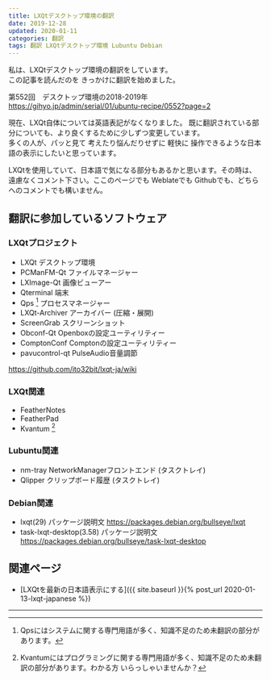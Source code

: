 ```yaml
---
title: LXQtデスクトップ環境の翻訳
date: 2019-12-28
updated: 2020-01-11
categories: 翻訳
tags: 翻訳 LXQtデスクトップ環境 Lubuntu Debian
---
```


私は、LXQtデスクトップ環境の翻訳をしています。  
この記事を読んだのを きっかけに翻訳を始めました。

第552回　デスクトップ環境の2018-2019年  
<https://gihyo.jp/admin/serial/01/ubuntu-recipe/0552?page=2>

現在、LXQt自体については英語表記がなくなりました。
既に翻訳されている部分についても、より良くするために少しずつ変更しています。  
多くの人が、パッと見て 考えたり悩んだりせずに 軽快に 操作できるような日本語の表示にしたいと思っています。

LXQtを使用していて、日本語で気になる部分もあるかと思います。その時は、遠慮なくコメント下さい。ここのページでも Weblateでも Githubでも、どちらへのコメントでも構いません。

## 翻訳に参加しているソフトウェア

### LXQtプロジェクト
- LXQt デスクトップ環境
- PCManFM-Qt ファイルマネージャー
- LXImage-Qt 画像ビューアー
- Qterminal 端末
- Qps [^qps] プロセスマネージャー
- LXQt-Archiver アーカイバー (圧縮・展開)
- ScreenGrab スクリーンショット
- Obconf-Qt Openboxの設定ユーティリティー
- ComptonConf Comptonの設定ユーティリティー
- pavucontrol-qt PulseAudio音量調節

<https://github.com/ito32bit/lxqt-ja/wiki>  

[^qps]: Qpsにはシステムに関する専門用語が多く、知識不足のため未翻訳の部分があります。

### LXQt関連
- FeatherNotes
- FeatherPad
- Kvantum [^k]

[^k]: Kvantumにはプログラミングに関する専門用語が多く、知識不足のため未翻訳の部分があります。わかる方 いらっしゃいませんか？

### Lubuntu関連
- nm-tray NetworkManagerフロントエンド (タスクトレイ)
- Qlipper クリップボード履歴 (タスクトレイ)

### Debian関連
- lxqt(29) パッケージ説明文  <https://packages.debian.org/bullseye/lxqt>
- task-lxqt-desktop(3.58) パッケージ説明文 <https://packages.debian.org/bullseye/task-lxqt-desktop>

## 関連ページ

- [LXQtを最新の日本語表示にする]({{ site.baseurl }}{% post_url 2020-01-13-lxqt-japanese %})


***
